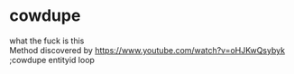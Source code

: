 # cowdupe
what the fuck is this  
Method discovered by https://www.youtube.com/watch?v=oHJKwQsybyk  
;cowdupe entityid loop